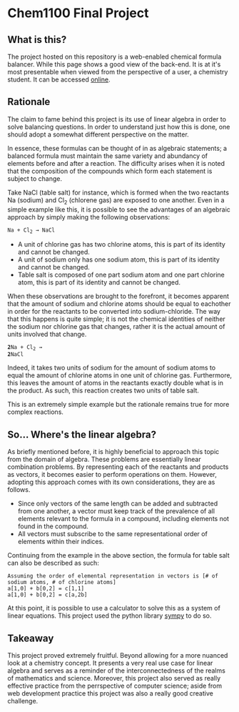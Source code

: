 # Chem1100 Final Project

## What is this?

The project hosted on this repository is a web-enabled chemical formula balancer. While this page shows a good view of the back-end. It is at it's most presentable when viewed from the perspective of a user, a chemistry student.
It can be accessed [online](https://chem-balancer.omarnassif.me/).

## Rationale

The claim to fame behind this project is its use of linear algebra in order to solve balancing questions. In order to understand just how this is done, one should adopt a somewhat different perspective on the matter.

In essence, these formulas can be thought of in as algebraic statements; a balanced formula must maintain the same variety and abundancy of elements before and after a reaction. The difficulty arises when it is noted that the composition of the compounds which form each statement is subject to change. 

Take NaCl (table salt) for instance, which is formed when the two reactants Na (sodium) and Cl<sub>2</sub> (chlorene gas) are exposed to one another. Even in a simple example like this, it is possible to see the advantages of an algebraic approach by simply making the following observations:

<code>Na + Cl<sub>2</sub> &#8594; NaCl</code>

- A unit of chlorine gas has two chlorine atoms, this is part of its identity and cannot be changed.
- A unit of sodium only has one sodium atom, this is part of its identity and cannot be changed.
- Table salt is composed of one part sodium atom and one part chlorine atom, this is part of its identity and cannot be changed.

When these observations are brought to the forefront, it becomes apparent that the amount of sodium and chlorine atoms should be equal to eachother in order for the reactants to be converted into sodium-chloride. The way that this happens is quite simple; it is not the chemical identities of neither the sodium nor chlorine gas that changes, rather it is the actual amount of units involved that change.

<code>**2**Na + Cl<sub>2</sub> &#8594; **2**NaCl</code>

Indeed, it takes two units of sodium for the amount of sodium atoms to equal the amount of chlorine atoms in one unit of chlorine gas. Furthermore, this leaves the amount of atoms in the reactants exactly double what is in the product. As such, this reaction creates two units of table salt.

This is an extremely simple example but the rationale remains true for more complex reactions.

## So... Where's the linear algebra?

As briefly mentioned before, it is highly beneficial to approach this topic from the domain of algebra. These problems are essentially linear combination problems. By representing each of the reactants and products as vectors, it becomes easier to perform operations on them. However, adopting this approach comes with its own considerations, they are as follows.

- Since only vectors of the same length can be added and subtracted from one another, a vector must keep track of the prevalence of all elements relevant to the formula in a compound, including elements not found in the compound.
- All vectors must subscribe to the same representational order of elements within their indices.

Continuing from the example in the above section, the formula for table salt can also be described as such:

```
Assuming the order of elemental representation in vectors is [# of sodium atoms, # of chlorine atoms]
a[1,0] + b[0,2] = c[1,1]
a[1,0] + b[0,2] = c[a,2b]
```

At this point, it is possible to use a calculator to solve this as a system of linear equations. This project used the python library [sympy](https://www.sympy.org/en/index.html) to do so.

## Takeaway

This project proved extremely fruitful. Beyond allowing for a more nuanced look at a chemistry concept. It presents a very real use case for linear algebra and serves as a reminder of the interconnectedness of the realms of mathematics and science. Moreover, this project also served as really effective practice from the perrspective of computer science; aside from web development practice this project was also a really good creative challenge.
